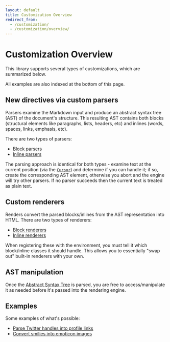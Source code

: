 ```yaml
---
layout: default
title: Customization Overview
redirect_from:
  - /customization/
  - /customization/overview/
---
```


Customization Overview
======================

This library supports several types of customizations, which are summarized below.

All examples are also indexed at the bottom of this page.

## New directives via custom parsers

Parsers examine the Markdown input and produce an abstract syntax tree (AST) of the document's structure.
This resulting AST contains both blocks (structural elements like paragraphs, lists, headers, etc) and inlines (words, spaces, links, emphasis, etc).

There are two types of parsers:

- [Block parsers](/0.19/customization/block-parsing/)
- [Inline parsers](/0.19/customization/inline-parsing/)

The parsing approach is identical for both types - examine text at the current position (via the [`Cursor`](/0.19/customization/cursor/)) and determine if you can handle it;
if so, create the corresponding AST element,
otherwise you abort and the engine will try other parsers.  If no parser succeeds then the current text is treated as plain text. 

## Custom renderers

Renders convert the parsed blocks/inlines from the AST representation into HTML.  There are two types of renderers:

- [Block renderers](/0.19/customization/block-rendering/)
- [Inline renderers](/0.19/customization/inline-rendering/)

When registering these with the environment, you must tell it which block/inline classes it should handle.  This allows you
to essentially "swap out" built-in renderers with your own.

## AST manipulation

Once the [Abstract Syntax Tree](/0.19/customization/abstract-syntax-tree/) is parsed, you are free to access/manipulate it as needed before it's passed into the rendering engine.

## Examples

Some examples of what's possible:

* [Parse Twitter handles into profile links](/0.19/customization/inline-parsing#example-1---twitter-handles)
* [Convert smilies into emoticon images](/0.19/customization/inline-parsing#example-2---emoticons)
